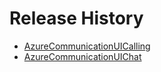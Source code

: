 # Release History

- [AzureCommunicationUICalling](AzureCommunicationUI/sdk/AzureCommunicationUICalling/CHANGELOG.md)
- [AzureCommunicationUIChat](AzureCommunicationUI/sdk/AzureCommunicationUIChat/CHANGELOG.md)

